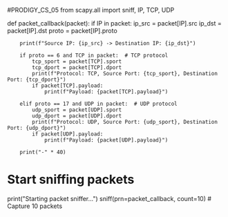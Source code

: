 #PRODIGY_CS_05
from scapy.all import sniff, IP, TCP, UDP

def packet_callback(packet):
    if IP in packet:
        ip_src = packet[IP].src
        ip_dst = packet[IP].dst
        proto = packet[IP].proto

        print(f"Source IP: {ip_src} -> Destination IP: {ip_dst}")

        if proto == 6 and TCP in packet:  # TCP protocol
            tcp_sport = packet[TCP].sport
            tcp_dport = packet[TCP].dport
            print(f"Protocol: TCP, Source Port: {tcp_sport}, Destination Port: {tcp_dport}")
            if packet[TCP].payload:
                print(f"Payload: {packet[TCP].payload}")

        elif proto == 17 and UDP in packet:  # UDP protocol
            udp_sport = packet[UDP].sport
            udp_dport = packet[UDP].dport
            print(f"Protocol: UDP, Source Port: {udp_sport}, Destination Port: {udp_dport}")
            if packet[UDP].payload:
                print(f"Payload: {packet[UDP].payload}")

        print("-" * 40)

# Start sniffing packets
print("Starting packet sniffer...")
sniff(prn=packet_callback, count=10)  # Capture 10 packets
